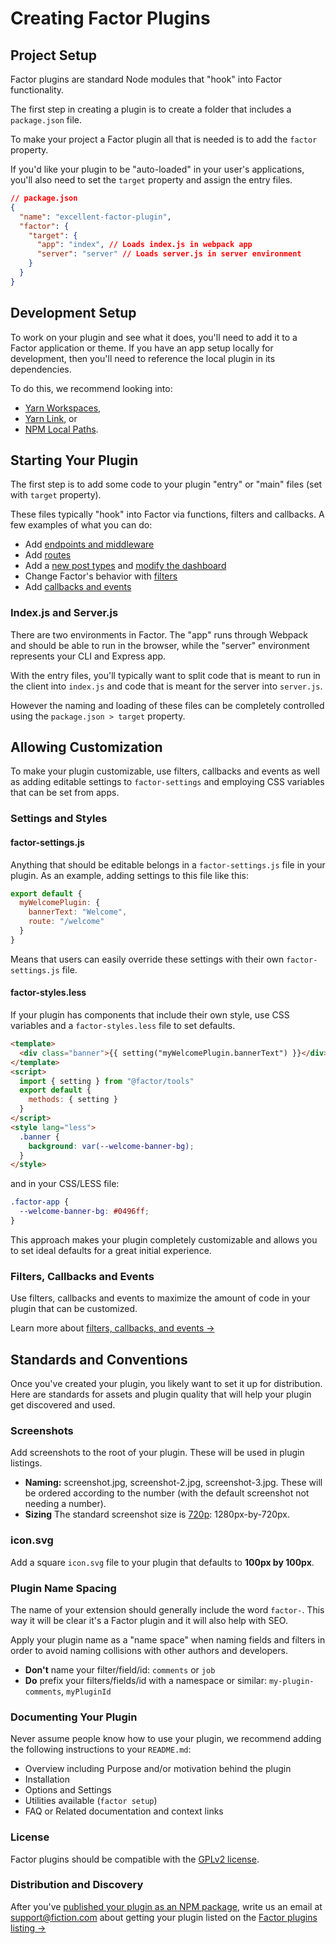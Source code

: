 # Creating Factor Plugins

## Project Setup

Factor plugins are standard Node modules that "hook" into Factor functionality.

The first step in creating a plugin is to create a folder that includes a `package.json` file.

To make your project a Factor plugin all that is needed is to add the `factor` property.

If you'd like your plugin to be "auto-loaded" in your user's applications, you'll also need to set the `target` property and assign the entry files.

```json
// package.json
{
  "name": "excellent-factor-plugin",
  "factor": {
    "target": {
      "app": "index", // Loads index.js in webpack app
      "server": "server" // Loads server.js in server environment
    }
  }
}
```

## Development Setup

To work on your plugin and see what it does, you'll need to add it to a Factor application or theme. If you have an app setup locally for development, then you'll need to reference the local plugin in its dependencies.

To do this, we recommend looking into:

- [Yarn Workspaces](https://yarnpkg.com/en/docs/cli/workspace),
- [Yarn Link](https://yarnpkg.com/en/docs/cli/link), or
- [NPM Local Paths](https://docs.npmjs.com/files/package.json#local-paths).

## Starting Your Plugin

The first step is to add some code to your plugin "entry" or "main" files (set with `target` property).

These files typically "hook" into Factor via functions, filters and callbacks. A few examples of what you can do:

- Add [endpoints and middleware](./endpoints-and-middleware)
- Add [routes](./router-and-store)
- Add a [new post types](./working-with-posts) and [modify the dashboard](./extend-the-dashboard)
- Change Factor's behavior with [filters](./filters-callbacks-events)
- Add [callbacks and events](./filters-callbacks-events)

### Index.js and Server.js

There are two environments in Factor. The "app" runs through Webpack and should be able to run in the browser, while the "server" environment represents your CLI and Express app.

With the entry files, you'll typically want to split code that is meant to run in the client into `index.js` and code that is meant for the server into `server.js`.

However the naming and loading of these files can be completely controlled using the `package.json > target` property.

## Allowing Customization

To make your plugin customizable, use filters, callbacks and events as well as adding editable settings to `factor-settings` and employing CSS variables that can be set from apps.

### Settings and Styles

#### factor-settings.js

Anything that should be editable belongs in a `factor-settings.js` file in your plugin. As an example, adding settings to this file like this:

```js
export default {
  myWelcomePlugin: {
    bannerText: "Welcome",
    route: "/welcome"
  }
}
```

Means that users can easily override these settings with their own `factor-settings.js` file.

#### factor-styles.less

If your plugin has components that include their own style, use CSS variables and a `factor-styles.less` file to set defaults.

```html
<template>
  <div class="banner">{{ setting("myWelcomePlugin.bannerText") }}</div>
</template>
<script>
  import { setting } from "@factor/tools"
  export default {
    methods: { setting }
  }
</script>
<style lang="less">
  .banner {
    background: var(--welcome-banner-bg);
  }
</style>
```

and in your CSS/LESS file:

```css
.factor-app {
  --welcome-banner-bg: #0496ff;
}
```

This approach makes your plugin completely customizable and allows you to set ideal defaults for a great initial experience.

### Filters, Callbacks and Events

Use filters, callbacks and events to maximize the amount of code in your plugin that can be customized.

Learn more about [filters, callbacks, and events &rarr;](./filters-callbacks-events)

## Standards and Conventions

Once you've created your plugin, you likely want to set it up for distribution. Here are standards for assets and plugin quality that will help your plugin get discovered and used.

### Screenshots

Add screenshots to the root of your plugin. These will be used in plugin listings.

- **Naming:** screenshot.jpg, screenshot-2.jpg, screenshot-3.jpg. These will be ordered according to the number (with the default screenshot not needing a number).
- **Sizing** The standard screenshot size is [720p](https://en.wikipedia.org/wiki/720p): 1280px-by-720px.

### icon.svg

Add a square `icon.svg` file to your plugin that defaults to **100px by 100px**.

### Plugin Name Spacing

The name of your extension should generally include the word `factor-`. This way it will be clear it's a Factor plugin and it will also help with SEO.

Apply your plugin name as a "name space" when naming fields and filters in order to avoid naming collisions with other authors and developers.

- **Don't** name your filter/field/id: `comments` or `job`
- **Do** prefix your filters/fields/id with a namespace or similar: `my-plugin-comments`, `myPluginId`

### Documenting Your Plugin

Never assume people know how to use your plugin, we recommend adding the following instructions to your `README.md`:

- Overview including Purpose and/or motivation behind the plugin
- Installation
- Options and Settings
- Utilities available (`factor setup`)
- FAQ or Related documentation and context links

### License

Factor plugins should be compatible with the [GPLv2 license](https://en.wikipedia.org/wiki/GNU_General_Public_License).

### Distribution and Discovery

After you've [published your plugin as an NPM package](https://docs.npmjs.com/cli/publish), write us an email at [support@fiction.com](mailto:support@fiction.com) about getting your plugin listed on the [Factor plugins listing &rarr;](https://factor.dev/plugins)
